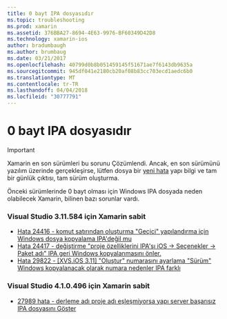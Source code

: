 ```yaml
---
title: 0 bayt IPA dosyasıdır
ms.topic: troubleshooting
ms.prod: xamarin
ms.assetid: 376BBA27-8694-4E63-9976-BF60349D42D8
ms.technology: xamarin-ios
author: bradumbaugh
ms.author: brumbaug
ms.date: 03/21/2017
ms.openlocfilehash: 40799d0b8b051459145f51671ae7f6143db9635a
ms.sourcegitcommit: 945df041e2180cb20af08b83cc703ecd1aedc6b0
ms.translationtype: MT
ms.contentlocale: tr-TR
ms.lasthandoff: 04/04/2018
ms.locfileid: "30777791"
---
```

# <a name="ipa-file-is-0-bytes"></a>0 bayt IPA dosyasıdır

> [!IMPORTANT]
> Xamarin en son sürümleri bu sorunu Çözümlendi. Ancak, en son sürümünü yazılım üzerinde gerçekleşirse, lütfen dosya bir [yeni hata](~/cross-platform/troubleshooting/questions/howto-file-bug.md) yapı bilgi ve tam bir günlük çıktısı, tam sürüm oluşturma.



Önceki sürümlerinde 0 bayt olması için Windows IPA dosyada neden olabilecek Xamarin, bilinen bazı sorunlar vardı. 

### <a name="fixed-in-xamarin-for-visual-studio-311584"></a>Visual Studio 3.11.584 için Xamarin sabit 
- [Hata 24416 - komut satırından oluşturma "Geçici" yapılandırma için Windows dosya kopyalama IPA'değil mu](https://bugzilla.xamarin.com/show_bug.cgi?id=24416)
- [Hata 24417 - değiştirme "proje özelliklerini IPA'sı iOS -> Seçenekler -> Paket adı" IPA geri Windows kopyalanmasını önler.](https://bugzilla.xamarin.com/show_bug.cgi?id=24417)
- [Hata 29822 - [XVS.iOS 3.11] "Oluştur" numarasını ayarlama "Sürüm" Windows kopyalanacak olarak numara nedenler IPA farklı](https://bugzilla.xamarin.com/show_bug.cgi?id=29822)

### <a name="fixed-in-xamarin-for-visual-studio-410496"></a>Visual Studio 4.1.0.496 için Xamarin sabit
- [27989 hata - derleme adı proje adı eşleşmiyorsa yapı server başarısız IPA dosyasını Göster](https://bugzilla.xamarin.com/show_bug.cgi?id=27989)

